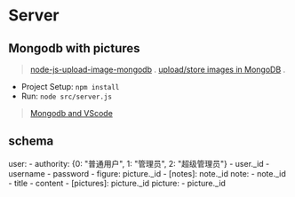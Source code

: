 # Server

## Mongodb with pictures

> [node-js-upload-image-mongodb](https://github.com/bezkoder/node-js-upload-image-mongodb) .
> [upload/store images in MongoDB](https://www.bezkoder.com/node-js-upload-store-images-mongodb/) .

- Project Setup: `npm install`
- Run: `node src/server.js`

> [Mongodb and VScode](https://code.visualstudio.com/docs/azure/mongodb)

## schema

user: - authority:
{0: "普通用户",
1: "管理员",
2: "超级管理员"} - user.\_id - username - password - figure: picture.\_id - [notes]: note.\_id
note: - note.\_id - title - content - [pictures]: picture.\_id
picture: - picture.\_id
